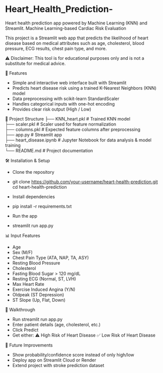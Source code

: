 # Heart_Health_Prediction-
Heart health prediction app powered by Machine Learning (KNN) and Streamlit.
Machine Learning-based Cardiac Risk Evaluation

This project is a Streamlit web app that predicts the likelihood of heart disease based on medical attributes such as age, cholesterol, blood pressure, ECG results, chest pain type, and more.

⚠️ Disclaimer: This tool is for educational purposes only and is not a substitute for medical advice.

🚀 Features

- Simple and interactive web interface built with Streamlit
- Predicts heart disease risk using a trained K-Nearest Neighbors (KNN) model
- Data preprocessing with scikit-learn StandardScaler
- Handles categorical inputs with one-hot encoding
- Provides clear risk output (High / Low)

📂 Project Structure
├── KNN_heart.pkl       # Trained KNN model  
├── scaler.pkl          # Scaler used for feature normalization  
├── columns.pkl         # Expected feature columns after preprocessing  
├── app.py              # Streamlit app  
├── heart_disease.ipynb # Jupyter Notebook for data analysis & model training   
└── README.md           # Project documentation  


🛠️ Installation & Setup

* Clone the repository
- git clone https://github.com/your-username/heart-health-prediction.git
cd heart-health-prediction

* Install dependencies
- pip install -r requirements.txt

* Run the app
- streamlit run app.py


📊 Input Features
- Age
- Sex (M/F)
- Chest Pain Type (ATA, NAP, TA, ASY)
- Resting Blood Pressure
- Cholesterol
- Fasting Blood Sugar > 120 mg/dL
- Resting ECG (Normal, ST, LVH)
- Max Heart Rate
- Exercise Induced Angina (Y/N)
- Oldpeak (ST Depression)
- ST Slope (Up, Flat, Down)


📖 Walkthrough
- Run streamlit run app.py
- Enter patient details (age, cholesterol, etc.)
- Click Predict
- Get either:
⚠️ High Risk of Heart Disease
✅ Low Risk of Heart Disease


🔮 Future Improvements
- Show probability/confidence score instead of only high/low
- Deploy app on Streamlit Cloud or Render
- Extend project with stroke prediction dataset

